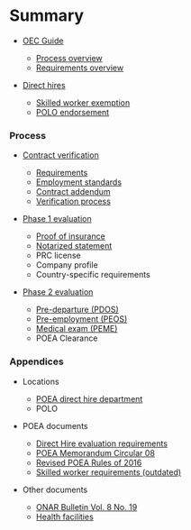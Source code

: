 # Summary

* [OEC Guide](README.md)

  * [Process overview](docs/process_overview.md)
  * [Requirements overview](docs/requirements_overview.md)

* [Direct hires](docs/direct_hire.md)

  * [Skilled worker exemption](docs/direct_hire_exception.md)
  * [POLO endorsement](docs/polo_endorsement.md)

### Process

* [Contract verification](docs/contract.md)

  * [Requirements](docs/polo_requirements.md)
  * [Employment standards](docs/employment_standards.md)
  * [Contract addendum](docs/contract_addendum.md)
  * [Verification process](docs/polo_verification.md)

* [Phase 1 evaluation](docs/direct_hire_evaluation.md)

  * [Proof of insurance](docs/proof_of_insurance.md)
  * [Notarized statement](docs/notarized_statement.md)
  * PRC license
  * Company profile
  * Country-specific requirements

* [Phase 2 evaluation](docs/evaluation_phase_2.md)

  * [Pre-departure (PDOS)](docs/pre_departure_orientation_seminar.md)
  * [Pre-employment (PEOS)](docs/pre_employment_orientation_seminar.md)
  * [Medical exam (PEME)](docs/medical_exam.md)
  * POEA Clearance

### Appendices

* Locations

  * [POEA direct hire department](docs/direct_hire_department.md)
  * POLO

* POEA documents

  * [Direct Hire evaluation requirements](docs/evaluation_requirements.md)
  * [POEA Memorandum Circular 08](docs/memorandum_circular_08.md)
  * [Revised POEA Rules of 2016](docs/revised_poea_rules_of_2016.md)
  * [Skilled worker requirements (outdated)](docs/skilled_worker_requirements_outdated.md)

* Other documents

  * [ONAR Bulletin Vol. 8 No. 19](docs/effectivity_of_memorandum_circular_08.md)
  * [Health facilities](docs/health_facilities.md)
